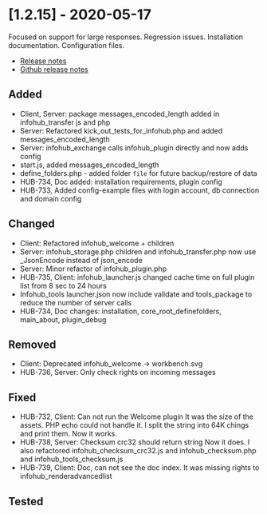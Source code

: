 # [1.2.15] - 2020-05-17
Focused on support for large responses. Regression issues. Installation documentation. Configuration files.

* [Release notes](main,release_v1v2v15)
* [Github release notes](https://github.com/peterlembke/infohub/releases/tag/v1.2.15)

## Added
* Client, Server: package messages_encoded_length added in infohub_transfer js and php
* Server: Refactored kick_out_tests_for_infohub.php and added messages_encoded_length
* Server: infohub_exchange calls infohub_plugin directly and now adds config
* start.js, added messages_encoded_length
* define_folders.php - added folder `file` for future backup/restore of data
* HUB-734, Doc added: installation requirements, plugin config
* HUB-733, Added config-example files with login account, db connection and domain config

## Changed
* Client: Refactored infohub_welcome + children
* Server: infohub_storage.php children and infohub_transfer.php now use _JsonEncode instead of json_encode
* Server: Minor refactor of infohub_plugin.php
* HUB-735, Client: infohub_launcher.js changed cache time on full plugin list from 8 sec to 24 hours
* Infohub_tools launcher.json now include validate and tools_package to reduce the number of server calls
* HUB-734, Doc changes: installation, core_root_definefolders, main_about, plugin_debug

## Removed
* Client: Deprecated infohub_welcome -> workbench.svg 
* HUB-736, Server: Only check rights on incoming messages

## Fixed
* HUB-732, Client: Can not run the Welcome plugin
    It was the size of the assets. PHP echo could not handle it.
    I split the string into 64K chings and print them. 
    Now it works.
* HUB-738, Server: Checksum crc32 should return string
    Now it does. I also refactored infohub_checksum_crc32.js and infohub_checksum.php and infohub_tools_checksum.js
* HUB-739, Client: Doc, can not see the doc index. It was missing rights to infohub_renderadvancedlist

## Tested
